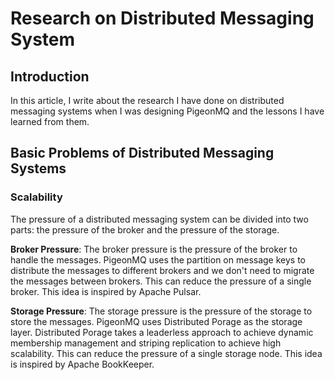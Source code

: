 # Research on Distributed Messaging System

## Introduction

In this article, I write about the research I have done on distributed messaging systems when I was designing PigeonMQ and the lessons I have learned from them.

## Basic Problems of Distributed Messaging Systems

### Scalability

The pressure of a distributed messaging system can be divided into two parts: the pressure of the broker and the pressure of the storage.

**Broker Pressure**: The broker pressure is the pressure of the broker to handle the messages. PigeonMQ uses the partition on message keys to distribute the messages to different brokers and we don't need to migrate the messages between brokers. This can reduce the pressure of a single broker. This idea is inspired by Apache Pulsar.

**Storage Pressure**: The storage pressure is the pressure of the storage to store the messages. PigeonMQ uses Distributed Porage as the storage layer. Distributed Porage takes a leaderless approach to achieve dynamic membership management and striping replication to achieve high scalability. This can reduce the pressure of a single storage node. This idea is inspired by Apache BookKeeper.
